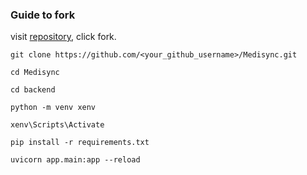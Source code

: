 ### Guide to fork

visit <a href="https://github.com/itushh/Medisync">repository</a>, click fork.

```
git clone https://github.com/<your_github_username>/Medisync.git
```

```
cd Medisync
```

```
cd backend
```

```
python -m venv xenv
```

```
xenv\Scripts\Activate
```

```
pip install -r requirements.txt
```

```
uvicorn app.main:app --reload
```